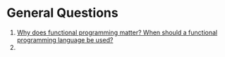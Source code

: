 # General Questions

1. [Why does functional programming matter? When should a functional programming language be used?](./functional_programming.md)
2.

